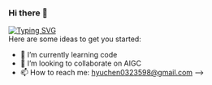 ### Hi there 👋
<a href="https://git.io/typing-svg"><img src="https://readme-typing-svg.herokuapp.com?font=Fira+Code&pause=1000&color=A0F718&width=435&lines=Hello%2CGuys++%F0%9F%A4%A9;I'm+Yu+Chen++%F0%9F%8C%B4" alt="Typing SVG" /></a>
\
Here are some ideas to get you started:
- 🌱 I’m currently learning code
- 👯 I’m looking to collaborate on AIGC
- 📫 How to reach me: hyuchen0323598@gmail.com
-->
